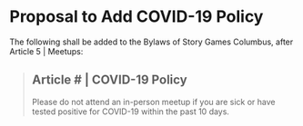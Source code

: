 # Proposal to Add COVID-19 Policy

The following shall be added to the Bylaws of Story Games Columbus, after Article 5 | Meetups:

> ## Article # | COVID-19 Policy
>
> Please do not attend an in-person meetup if you are sick or have tested positive for COVID-19 within the past 10 days.
